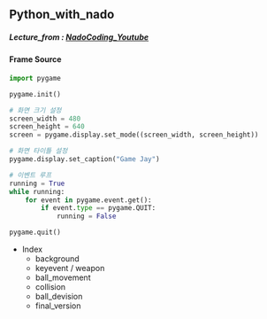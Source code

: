 ## Python_with_nado
##### Lecture_from : [NadoCoding_Youtube](https://www.youtube.com/channel/UC7iAOLiALt2rtMVAWWl4pnw/featured)

#### Frame Source
```python
import pygame

pygame.init() 

# 화면 크기 설정
screen_width = 480 
screen_height = 640 
screen = pygame.display.set_mode((screen_width, screen_height))

# 화면 타이틀 설정
pygame.display.set_caption("Game Jay")

# 이벤트 루프
running = True
while running:
    for event in pygame.event.get(): 
        if event.type == pygame.QUIT: 
            running = False 

pygame.quit()
```

* Index
  * background
  * keyevent / weapon
  * ball_movement
  * collision
  * ball_devision
  * final_version
